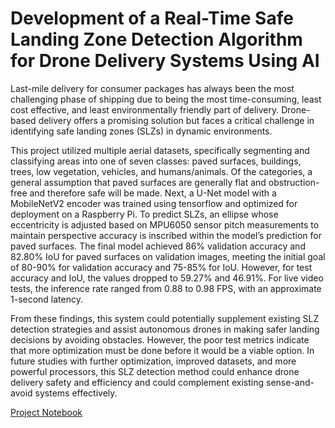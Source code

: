 # Development of a Real-Time Safe Landing Zone Detection Algorithm for Drone Delivery Systems Using AI

Last-mile delivery for consumer packages has always been the most challenging phase of shipping due to being the most time-consuming, least cost effective, and least environmentally friendly part of delivery. Drone-based delivery offers a promising solution but faces a critical challenge in identifying safe landing zones (SLZs) in dynamic environments. 

This project utilized multiple aerial datasets, specifically segmenting and classifying areas into one of seven classes: paved surfaces, buildings, trees, low vegetation, vehicles, and humans/animals. Of the categories, a general assumption that paved surfaces are generally flat and obstruction-free and therefore safe will be made. Next, a U-Net model with a MobileNetV2 encoder was trained using tensorflow and optimized for deployment on a Raspberry Pi. To predict SLZs, an ellipse whose eccentricity is adjusted based on MPU6050 sensor pitch measurements to maintain perspective accuracy is inscribed within the model’s prediction for paved surfaces. The final model achieved 86% validation accuracy and 82.80% IoU for paved surfaces on validation images, meeting the initial goal of 80-90% for validation accuracy and 75-85% for IoU. However, for test accuracy and IoU, the values dropped to 59.27% and 46.91%. For live video tests, the inference rate ranged from 0.88 to 0.98 FPS, with an approximate 1-second latency. 

From these findings, this system could potentially supplement existing SLZ detection strategies and assist autonomous drones in making safer landing decisions by avoiding obstacles. However, the poor test metrics indicate that more optimization must be done before it would be a viable option. In future studies with further optimization, improved datasets, and more powerful processors, this SLZ detection method could enhance drone delivery safety and efficiency and could complement existing sense-and-avoid systems effectively.

[Project Notebook](https://docs.google.com/document/d/1LUymSWrd0yI3r9PORYCFJDRxHgjmIJY3lzbzmNDvtbc/edit?usp=sharing)
